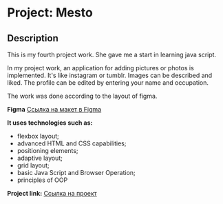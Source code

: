 # Project: Mesto

## Description

This is my fourth project work. She gave me a start in learning java script.

In my project work, an application for adding pictures or photos is implemented. It's like instagram or tumblr. Images can be described and liked. The profile can be edited by entering your name and occupation.

The work was done according to the layout of figma.

**Figma**
[Ссылка на макет в Figma](https://www.figma.com/file/2cn9N9jSkmxD84oJik7xL7/JavaScript.-Sprint-4?node-id=0%3A1)

**It uses technologies such as:**

- flexbox layout;
- advanced HTML and CSS capabilities;
- positioning elements;
- adaptive layout;
- grid layout;
- basic Java Script and Browser Operation;
- principles of OOP

**Project link:**
[Ссылка на проект](https://ksenia-frants.github.io/mesto/)
